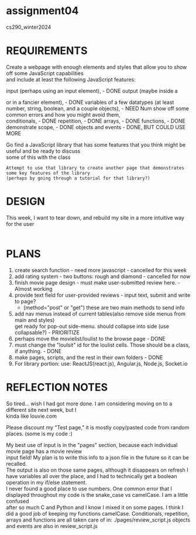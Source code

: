 # assignment04
cs290_winter2024

# REQUIREMENTS
Create a webpage with enough elements and styles that allow you to show off some JavaScript capabilities  
and include at least the following JavaScript features:  
  
input (perhaps using an input element),  - DONE
output (maybe inside a <p> or in a fancier element),  - DONE
variables of a few datatypes (at least number, string, boolean, and a couple objects),  - NEED Num
show off some common errors and how you might avoid them,  
conditionals,  - DONE
repetition,  - DONE
arrays,  - DONE
functions,  - DONE
demonstrate scope,  - DONE
objects and events  - DONE, BUT COULD USE MORE


Go find a JavaScript library that has some features that you think might be useful and be ready to discuss  
some of this with the class  

    Attempt to use that library to create another page that demonstrates some key features of the library  
    (perhaps by going through a tutorial for that library?)  
  
# DESIGN  

This week, I want to tear down, and rebuild my site in a more intuitive way for the user  
<br>  

# PLANS  
1. create search function  - need more javascript - cancelled for this week  
2. add rating system - two buttons: rough and diamond - cancelled for now  
3. finish movie page design - must make user-submitted review here. - Almost working
4. provide text field for user-provided reviews - input text, submit and write to page?  
    - (method="post" or "get") these are two main methods to send info  
5. add nav menus instead of current tables(also remove side menus from main and styles)  
    get ready for pop-out side-menu. should collapse into side (use collapsable?) - PRIORITIZE
6. perhaps move the movielist/loulist to the browse page - DONE
7. must change the "loulsit" id for the loulist cells. Those should be a class, if anything.  - DONE
8. make pages, scripts, and the rest in their own folders  - DONE
9. For library portion: use: ReactJS(react.js), Angular.js, Node.js, Socket.io



# REFLECTION NOTES

So tired... wish I had got more done. I am considering moving on to a different site next week, but I  
kinda like louvie.com 

Please discount my "Test page," it is mostly copy/pasted code from random places. (some is my code :)

My best use of input is in the "pages" section, because each individual movie page has a movie review  
input field! My plan is to write this info to a json file in the future so it can be recalled.  
The output is also on those same pages, although it disappears on refresh
I have variables all over the place, and I had to technically get a boolean operation in my if/else statement.  
I never found a good place to use numbers.
One common error that I displayed throughout my code is the snake_case vs camelCase. I am a little confused  
after so much C and Python and I know I mixed it on some pages. I think I did a good job of keeping my functions
camelCase.
Conditionals, repetition, arrays and functions are all taken care of in: ./pages/review_script.js
objects and events are also in review_script.js